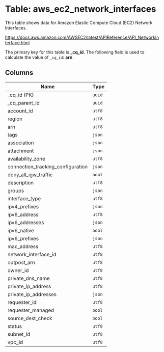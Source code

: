 # Table: aws_ec2_network_interfaces

This table shows data for Amazon Elastic Compute Cloud (EC2) Network Interfaces.

https://docs.aws.amazon.com/AWSEC2/latest/APIReference/API_NetworkInterface.html

The primary key for this table is **_cq_id**.
The following field is used to calculate the value of `_cq_id`: **arn**.

## Columns

| Name          | Type          |
| ------------- | ------------- |
|_cq_id (PK)|`uuid`|
|_cq_parent_id|`uuid`|
|account_id|`utf8`|
|region|`utf8`|
|arn|`utf8`|
|tags|`json`|
|association|`json`|
|attachment|`json`|
|availability_zone|`utf8`|
|connection_tracking_configuration|`json`|
|deny_all_igw_traffic|`bool`|
|description|`utf8`|
|groups|`json`|
|interface_type|`utf8`|
|ipv4_prefixes|`json`|
|ipv6_address|`utf8`|
|ipv6_addresses|`json`|
|ipv6_native|`bool`|
|ipv6_prefixes|`json`|
|mac_address|`utf8`|
|network_interface_id|`utf8`|
|outpost_arn|`utf8`|
|owner_id|`utf8`|
|private_dns_name|`utf8`|
|private_ip_address|`utf8`|
|private_ip_addresses|`json`|
|requester_id|`utf8`|
|requester_managed|`bool`|
|source_dest_check|`bool`|
|status|`utf8`|
|subnet_id|`utf8`|
|vpc_id|`utf8`|